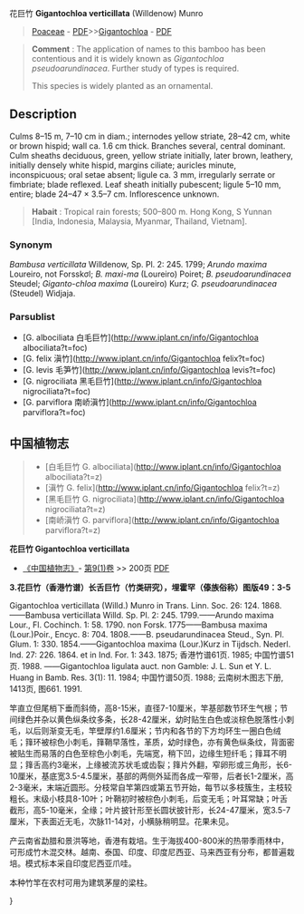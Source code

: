 花巨竹 **Gigantochloa verticillata** (Willdenow) Munro

> [Poaceae](http://www.iplant.cn/info/Poaceae?t=foc) - [PDF](http://www.iplant.cn/foc/pdf/Poaceae.pdf)>>[Gigantochloa](http://www.iplant.cn/info/Gigantochloa?t=foc) - [PDF](http://www.iplant.cn/foc/pdf/Gigantochloa.pdf)

> **Comment** : 
> The application of names to this bamboo has been contentious and it is widely known as *Gigantochloa pseudoarundinacea*. Further study of types is required.
>
> This species is widely planted as an ornamental.

## Description

Culms 8–15 m, 7–10 cm in diam.; internodes yellow striate, 28–42 cm, white or brown hispid; wall ca. 1.6 cm thick. Branches several, central dominant. Culm sheaths deciduous, green, yellow striate initially, later brown, leathery, initially densely white hispid, margins ciliate; auricles minute, inconspicuous; oral setae absent; ligule ca. 3 mm, irregularly serrate or fimbriate; blade reflexed. Leaf sheath initially pubescent; ligule 5–10 mm, entire; blade 24–47 × 3.5–7 cm. Inflorescence unknown.

> **Habait** : 
> Tropical rain forests; 500–800 m. Hong Kong, S Yunnan [India, Indonesia, Malaysia, Myanmar, Thailand, Vietnam].

### Synonym
*Bambusa verticillata* Willdenow, Sp. Pl. 2: 245. 1799; *Arundo maxima* Loureiro, not Forsskσl; *B. maxi-ma* (Loureiro) Poiret; *B. pseudoarundinacea* Steudel; *Giganto-chloa maxima* (Loureiro) Kurz; *G. pseudoarundinacea* (Steudel) Widjaja.

### Parsublist

* [G.  albociliata  白毛巨竹](http://www.iplant.cn/info/Gigantochloa albociliata?t=foc)
* [G.  felix  滇竹](http://www.iplant.cn/info/Gigantochloa felix?t=foc)
* [G.  levis  毛笋竹](http://www.iplant.cn/info/Gigantochloa levis?t=foc)
* [G.  nigrociliata  黑毛巨竹](http://www.iplant.cn/info/Gigantochloa nigrociliata?t=foc)
* [G.  parviflora  南峤滇竹](http://www.iplant.cn/info/Gigantochloa parviflora?t=foc)

## 中国植物志

> * [白毛巨竹  G.  albociliata](http://www.iplant.cn/info/Gigantochloa albociliata?t=z)
> * [滇竹  G.  felix](http://www.iplant.cn/info/Gigantochloa felix?t=z)
> * [黑毛巨竹  G.  nigrociliata](http://www.iplant.cn/info/Gigantochloa nigrociliata?t=z)
> * [南峤滇竹  G.  parviflora](http://www.iplant.cn/info/Gigantochloa parviflora?t=z)

**花巨竹 Gigantochloa verticillata**

* [《中国植物志》](http://www.iplant.cn/frps)- [第9(1)卷](http://www.iplant.cn/frps/vol/9(1)) >> 200页 [PDF](http://www.iplant.cn/frps/pdf/9(1)/200.pdf)

**3.花巨竹（香港竹谱）长舌巨竹（竹类研究），埋霍罕（傣族俗称）图版49：3-5**

Gigantochloa verticillata (Willd.) Munro in Trans. Linn. Soc. 26: 124. 1868.——Bambusa verticillata Willd. Sp. Pl. 2: 245. 1799.——Arundo maxima Lour., Fl. Cochinch. 1: 58. 1790. non Forsk. 1775——Bambusa maxima (Lour.)Poir., Encyc. 8: 704. 1808.——B. pseudarundinacea Steud., Syn. Pl. Glum. 1: 330. 1854.——Gigantochloa maxima (Lour.)Kurz in Tijdsch. Nederl. Ind. 27: 226. 1864. et in Ind. For. 1: 343. 1875; 香港竹谱61页. 1985; 中国竹谱51页. 1988. ——Gigantochloa ligulata auct. non Gamble: J. L. Sun et Y. L. Huang in Bamb. Res. 3(1): 11. 1984; 中国竹谱50页. 1988; 云南树木图志下册, 1413页, 图661. 1991.

竿直立但尾梢下垂而斜倚，高8-15米，直径7-10厘米，竿基部数节环生气根；节间绿色并杂以黄色纵条纹多条，长28-42厘米，幼时贴生白色或淡棕色脱落性小刺毛，以后则渐变无毛，竿壁厚约1.6厘米；节内和各节的下方均环生一圈白色绒毛；箨环被棕色小刺毛，箨鞘早落性，革质，幼时绿色，亦有黄色纵条纹，背面密被贴生而易落的白色至棕色小刺毛，先端宽，稍下凹，边缘生短纤毛；箨耳不明显；箨舌高约3毫米，上缘被流苏状毛或齿裂；箨片外翻，窄卵形或三角形，长6-10厘米，基底宽3.5-4.5厘米，基部的两侧外延而各成一窄带，后者长1-2厘米，高2-3毫米，末端近圆形。分枝常自竿第四或第五节开始，每节以多枝簇生，主枝较粗长。末级小枝具8-10叶；叶鞘初时被棕色小刺毛，后变无毛；叶耳常缺；叶舌截形，高5-10毫米，全缘；叶片披针形至长圆状披针形，长24-47厘米，宽3.5-7厘米，下表面近无毛，次脉11-14对，小横脉稍明显。花果未见。

产云南省勐腊和景洪等地，香港有栽培。生于海拔400-800米的热带季雨林中，可形成竹木混交林。越南、泰国、印度、印度尼西亚、马来西亚有分布，都普遍栽培。模式标本采自印度尼西亚爪哇。

本种竹竿在农村可用为建筑茅屋的梁柱。

}